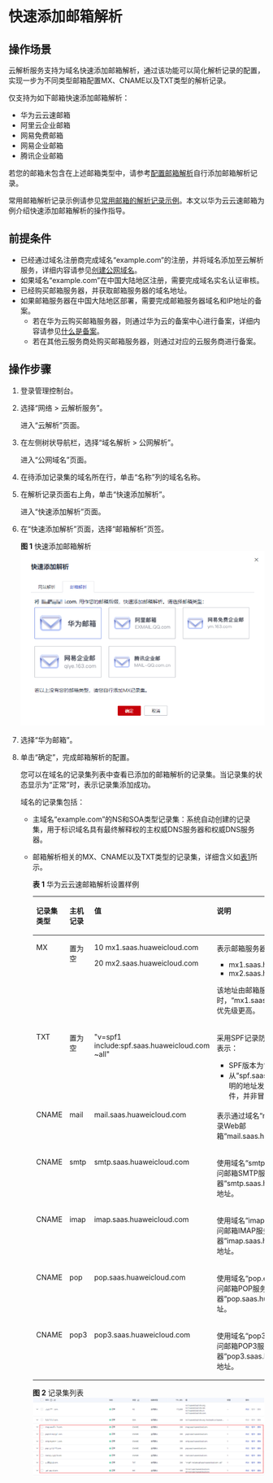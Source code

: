 # 快速添加邮箱解析<a name="dns_usermanual_06013"></a>

## 操作场景<a name="section944415363493"></a>

云解析服务支持为域名快速添加邮箱解析，通过该功能可以简化解析记录的配置，实现一步为不同类型邮箱配置MX、CNAME以及TXT类型的解析记录。

仅支持为如下邮箱快速添加邮箱解析：

-   华为云云速邮箱
-   阿里云企业邮箱
-   网易免费邮箱
-   网易企业邮箱
-   腾讯企业邮箱

若您的邮箱未包含在上述邮箱类型中，请参考[配置邮箱解析](https://support.huaweicloud.com/qs-dns/dns_qs_0004.html)自行添加邮箱解析记录。

常用邮箱解析记录示例请参见[常用邮箱的解析记录示例](https://support.huaweicloud.com/dns_faq/dns_faq_044.html)。本文以华为云云速邮箱为例介绍快速添加邮箱解析的操作指导。

## 前提条件<a name="section43061337113116"></a>

-   已经通过域名注册商完成域名“example.com”的注册，并将域名添加至云解析服务，详细内容请参见[创建公网域名](创建公网域名.md)。
-   如果域名“example.com”在中国大陆地区注册，需要完成域名实名认证审核。
-   已经购买邮箱服务器，并获取邮箱服务器的域名地址。
-   如果邮箱服务器在中国大陆地区部署，需要完成邮箱服务器域名和IP地址的备案。
    -   若在华为云购买邮箱服务器，则通过华为云的备案中心进行备案，详细内容请参见[什么是备案](https://support.huaweicloud.com/icprb-icp/zh-cn_topic_0115815923.html)。
    -   若在其他云服务商处购买邮箱服务器，则通过对应的云服务商进行备案。


## 操作步骤<a name="section228119183364"></a>

1.  登录管理控制台。
2.  选择“网络 \> 云解析服务”。

    进入“云解析”页面。



1.  在左侧树状导航栏，选择“域名解析 \> 公网解析”。

    进入“公网域名”页面。


1.  在待添加记录集的域名所在行，单击“名称”列的域名名称。
2.  在解析记录页面右上角，单击“快速添加解析”。

    进入“快速添加解析”页面。

3.  在“快速添加解析”页面，选择“邮箱解析”页签。

    **图 1**  快速添加邮箱解析<a name="fig166288402210"></a>  
    ![](figures/快速添加邮箱解析.png "快速添加邮箱解析")

4.  选择“华为邮箱”。
5.  单击“确定”，完成邮箱解析的配置。

    您可以在域名的记录集列表中查看已添加的邮箱解析的记录集。当记录集的状态显示为“正常”时，表示记录集添加成功。

    域名的记录集包括：

    -   主域名“example.com”的NS和SOA类型记录集：系统自动创建的记录集，用于标识域名具有最终解释权的主权威DNS服务器和权威DNS服务器。
    -   邮箱解析相关的MX、CNAME以及TXT类型的记录集，详细含义如[表1](#table10372249149)所示。

        **表 1**  华为云云速邮箱解析设置样例

        <a name="table10372249149"></a>
        <table><thead align="left"><tr id="zh-cn_topic_0189043234_row1450642162112"><th class="cellrowborder" valign="top" width="11.08%" id="mcps1.2.5.1.1"><p id="zh-cn_topic_0189043234_p11506132119216"><a name="zh-cn_topic_0189043234_p11506132119216"></a><a name="zh-cn_topic_0189043234_p11506132119216"></a>记录集类型</p>
        </th>
        <th class="cellrowborder" valign="top" width="11.23%" id="mcps1.2.5.1.2"><p id="zh-cn_topic_0189043234_p17506142132119"><a name="zh-cn_topic_0189043234_p17506142132119"></a><a name="zh-cn_topic_0189043234_p17506142132119"></a>主机记录</p>
        </th>
        <th class="cellrowborder" valign="top" width="34.98%" id="mcps1.2.5.1.3"><p id="zh-cn_topic_0189043234_p3506221132120"><a name="zh-cn_topic_0189043234_p3506221132120"></a><a name="zh-cn_topic_0189043234_p3506221132120"></a>值</p>
        </th>
        <th class="cellrowborder" valign="top" width="42.71%" id="mcps1.2.5.1.4"><p id="zh-cn_topic_0189043234_p6506321112112"><a name="zh-cn_topic_0189043234_p6506321112112"></a><a name="zh-cn_topic_0189043234_p6506321112112"></a>说明</p>
        </th>
        </tr>
        </thead>
        <tbody><tr id="zh-cn_topic_0189043234_row1250682120214"><td class="cellrowborder" valign="top" width="11.08%" headers="mcps1.2.5.1.1 "><p id="zh-cn_topic_0189043234_p65069217215"><a name="zh-cn_topic_0189043234_p65069217215"></a><a name="zh-cn_topic_0189043234_p65069217215"></a>MX</p>
        </td>
        <td class="cellrowborder" valign="top" width="11.23%" headers="mcps1.2.5.1.2 "><p id="zh-cn_topic_0189043234_p1850692162116"><a name="zh-cn_topic_0189043234_p1850692162116"></a><a name="zh-cn_topic_0189043234_p1850692162116"></a>置为空</p>
        </td>
        <td class="cellrowborder" valign="top" width="34.98%" headers="mcps1.2.5.1.3 "><p id="zh-cn_topic_0189043234_p10232122416561"><a name="zh-cn_topic_0189043234_p10232122416561"></a><a name="zh-cn_topic_0189043234_p10232122416561"></a>10 mx1.saas.huaweicloud.com</p>
        <p id="zh-cn_topic_0189043234_p2232182495617"><a name="zh-cn_topic_0189043234_p2232182495617"></a><a name="zh-cn_topic_0189043234_p2232182495617"></a>20 mx2.saas.huaweicloud.com</p>
        </td>
        <td class="cellrowborder" valign="top" width="42.71%" headers="mcps1.2.5.1.4 "><p id="zh-cn_topic_0189043234_p5892225185720"><a name="zh-cn_topic_0189043234_p5892225185720"></a><a name="zh-cn_topic_0189043234_p5892225185720"></a>表示邮箱服务器地址为：</p>
        <a name="zh-cn_topic_0189043234_ul198176331573"></a><a name="zh-cn_topic_0189043234_ul198176331573"></a><ul id="zh-cn_topic_0189043234_ul198176331573"><li>mx1.saas.huaweicloud.com</li><li>mx2.saas.huaweicloud.com</li></ul>
        <p id="zh-cn_topic_0189043234_p112742864915"><a name="zh-cn_topic_0189043234_p112742864915"></a><a name="zh-cn_topic_0189043234_p112742864915"></a>该地址由邮箱服务商提供。在接收邮件时，“mx1.saas.huaweicloud.com”的优先级更高。</p>
        </td>
        </tr>
        <tr id="zh-cn_topic_0189043234_row2506152122115"><td class="cellrowborder" valign="top" width="11.08%" headers="mcps1.2.5.1.1 "><p id="zh-cn_topic_0189043234_p15506172117214"><a name="zh-cn_topic_0189043234_p15506172117214"></a><a name="zh-cn_topic_0189043234_p15506172117214"></a>TXT</p>
        </td>
        <td class="cellrowborder" valign="top" width="11.23%" headers="mcps1.2.5.1.2 "><p id="zh-cn_topic_0189043234_p1550613213214"><a name="zh-cn_topic_0189043234_p1550613213214"></a><a name="zh-cn_topic_0189043234_p1550613213214"></a>置为空</p>
        </td>
        <td class="cellrowborder" valign="top" width="34.98%" headers="mcps1.2.5.1.3 "><p id="zh-cn_topic_0189043234_p1423216247567"><a name="zh-cn_topic_0189043234_p1423216247567"></a><a name="zh-cn_topic_0189043234_p1423216247567"></a>"v=spf1 include:spf.saas.huaweicloud.com ~all"</p>
        </td>
        <td class="cellrowborder" valign="top" width="42.71%" headers="mcps1.2.5.1.4 "><p id="zh-cn_topic_0189043234_p9632212101117"><a name="zh-cn_topic_0189043234_p9632212101117"></a><a name="zh-cn_topic_0189043234_p9632212101117"></a>采用SPF记录防范垃圾邮件，该记录值表示：</p>
        <a name="zh-cn_topic_0189043234_ul838213208113"></a><a name="zh-cn_topic_0189043234_ul838213208113"></a><ul id="zh-cn_topic_0189043234_ul838213208113"><li>SPF版本为“spf1”。</li><li><span>从“spf.saas.huaweicloud.com”声明的地址发出的邮件都是合法邮件，并非冒充的垃圾邮件。</span></li></ul>
        </td>
        </tr>
        <tr id="zh-cn_topic_0189043234_row1506182152111"><td class="cellrowborder" valign="top" width="11.08%" headers="mcps1.2.5.1.1 "><p id="zh-cn_topic_0189043234_p1650714213212"><a name="zh-cn_topic_0189043234_p1650714213212"></a><a name="zh-cn_topic_0189043234_p1650714213212"></a>CNAME</p>
        </td>
        <td class="cellrowborder" valign="top" width="11.23%" headers="mcps1.2.5.1.2 "><p id="zh-cn_topic_0189043234_p5186181113561"><a name="zh-cn_topic_0189043234_p5186181113561"></a><a name="zh-cn_topic_0189043234_p5186181113561"></a>mail</p>
        </td>
        <td class="cellrowborder" valign="top" width="34.98%" headers="mcps1.2.5.1.3 "><p id="zh-cn_topic_0189043234_p323215246564"><a name="zh-cn_topic_0189043234_p323215246564"></a><a name="zh-cn_topic_0189043234_p323215246564"></a>mail.saas.huaweicloud.com</p>
        </td>
        <td class="cellrowborder" valign="top" width="42.71%" headers="mcps1.2.5.1.4 "><p id="zh-cn_topic_0189043234_p16507152117214"><a name="zh-cn_topic_0189043234_p16507152117214"></a><a name="zh-cn_topic_0189043234_p16507152117214"></a>表示通过域名“<span>mail.example.com”登录Web邮箱“mail.saas.huaweicloud.com”。</span></p>
        </td>
        </tr>
        <tr id="zh-cn_topic_0189043234_row209534515559"><td class="cellrowborder" valign="top" width="11.08%" headers="mcps1.2.5.1.1 "><p id="zh-cn_topic_0189043234_p169617459554"><a name="zh-cn_topic_0189043234_p169617459554"></a><a name="zh-cn_topic_0189043234_p169617459554"></a>CNAME</p>
        </td>
        <td class="cellrowborder" valign="top" width="11.23%" headers="mcps1.2.5.1.2 "><p id="zh-cn_topic_0189043234_p118620117565"><a name="zh-cn_topic_0189043234_p118620117565"></a><a name="zh-cn_topic_0189043234_p118620117565"></a>smtp</p>
        </td>
        <td class="cellrowborder" valign="top" width="34.98%" headers="mcps1.2.5.1.3 "><p id="zh-cn_topic_0189043234_p6232172495616"><a name="zh-cn_topic_0189043234_p6232172495616"></a><a name="zh-cn_topic_0189043234_p6232172495616"></a>smtp.saas.huaweicloud.com</p>
        </td>
        <td class="cellrowborder" valign="top" width="42.71%" headers="mcps1.2.5.1.4 "><p id="zh-cn_topic_0189043234_p196184516556"><a name="zh-cn_topic_0189043234_p196184516556"></a><a name="zh-cn_topic_0189043234_p196184516556"></a><span>使用域名“smtp.example.com”作为访问邮箱SMTP服务器“smtp.saas.huaweicloud.com”的地址。</span></p>
        </td>
        </tr>
        <tr id="zh-cn_topic_0189043234_row16739449115515"><td class="cellrowborder" valign="top" width="11.08%" headers="mcps1.2.5.1.1 "><p id="zh-cn_topic_0189043234_p18739949105514"><a name="zh-cn_topic_0189043234_p18739949105514"></a><a name="zh-cn_topic_0189043234_p18739949105514"></a>CNAME</p>
        </td>
        <td class="cellrowborder" valign="top" width="11.23%" headers="mcps1.2.5.1.2 "><p id="zh-cn_topic_0189043234_p17186111165614"><a name="zh-cn_topic_0189043234_p17186111165614"></a><a name="zh-cn_topic_0189043234_p17186111165614"></a>imap</p>
        </td>
        <td class="cellrowborder" valign="top" width="34.98%" headers="mcps1.2.5.1.3 "><p id="zh-cn_topic_0189043234_p3232324105617"><a name="zh-cn_topic_0189043234_p3232324105617"></a><a name="zh-cn_topic_0189043234_p3232324105617"></a>imap.saas.huaweicloud.com</p>
        </td>
        <td class="cellrowborder" valign="top" width="42.71%" headers="mcps1.2.5.1.4 "><p id="zh-cn_topic_0189043234_p8739184945517"><a name="zh-cn_topic_0189043234_p8739184945517"></a><a name="zh-cn_topic_0189043234_p8739184945517"></a><span>使用域名“imap.example.com”作为访问邮箱IMAP服务器“imap.saas.huaweicloud.com”的地址。</span></p>
        </td>
        </tr>
        <tr id="zh-cn_topic_0189043234_row28392051105514"><td class="cellrowborder" valign="top" width="11.08%" headers="mcps1.2.5.1.1 "><p id="zh-cn_topic_0189043234_p88392515555"><a name="zh-cn_topic_0189043234_p88392515555"></a><a name="zh-cn_topic_0189043234_p88392515555"></a>CNAME</p>
        </td>
        <td class="cellrowborder" valign="top" width="11.23%" headers="mcps1.2.5.1.2 "><p id="zh-cn_topic_0189043234_p218619118561"><a name="zh-cn_topic_0189043234_p218619118561"></a><a name="zh-cn_topic_0189043234_p218619118561"></a>pop</p>
        </td>
        <td class="cellrowborder" valign="top" width="34.98%" headers="mcps1.2.5.1.3 "><p id="zh-cn_topic_0189043234_p3232112475614"><a name="zh-cn_topic_0189043234_p3232112475614"></a><a name="zh-cn_topic_0189043234_p3232112475614"></a>pop.saas.huaweicloud.com</p>
        </td>
        <td class="cellrowborder" valign="top" width="42.71%" headers="mcps1.2.5.1.4 "><p id="zh-cn_topic_0189043234_p2839451195513"><a name="zh-cn_topic_0189043234_p2839451195513"></a><a name="zh-cn_topic_0189043234_p2839451195513"></a><span>使用域名“pop.example.com”作为访问邮箱POP服务器“pop.saas.huaweicloud.com”的地址。</span></p>
        </td>
        </tr>
        <tr id="zh-cn_topic_0189043234_row18295124715519"><td class="cellrowborder" valign="top" width="11.08%" headers="mcps1.2.5.1.1 "><p id="zh-cn_topic_0189043234_p7295147165520"><a name="zh-cn_topic_0189043234_p7295147165520"></a><a name="zh-cn_topic_0189043234_p7295147165520"></a>CNAME</p>
        </td>
        <td class="cellrowborder" valign="top" width="11.23%" headers="mcps1.2.5.1.2 "><p id="zh-cn_topic_0189043234_p181861611155618"><a name="zh-cn_topic_0189043234_p181861611155618"></a><a name="zh-cn_topic_0189043234_p181861611155618"></a>pop3</p>
        </td>
        <td class="cellrowborder" valign="top" width="34.98%" headers="mcps1.2.5.1.3 "><p id="zh-cn_topic_0189043234_p12232624125614"><a name="zh-cn_topic_0189043234_p12232624125614"></a><a name="zh-cn_topic_0189043234_p12232624125614"></a>pop3.saas.huaweicloud.com</p>
        </td>
        <td class="cellrowborder" valign="top" width="42.71%" headers="mcps1.2.5.1.4 "><p id="zh-cn_topic_0189043234_p529513475555"><a name="zh-cn_topic_0189043234_p529513475555"></a><a name="zh-cn_topic_0189043234_p529513475555"></a><span>使用域名“pop3.example.com”作为访问邮箱POP3服务器“pop3.saas.huaweicloud.com”的地址。</span></p>
        </td>
        </tr>
        </tbody>
        </table>

        **图 2**  记录集列表<a name="fig20232115016323"></a>  
        ![](figures/记录集列表-6.png "记录集列表-6")



